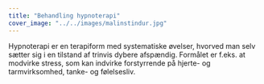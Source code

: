 ```yaml
---
title: "Behandling hypnoterapi"
cover_image: "../../images/malinstindur.jpg"
---
```


Hypnoterapi er en terapiform med systematiske øvelser, hvorved man selv sætter sig i en tilstand af trinvis dybere afspændig. Formålet er f.eks. at modvirke stress, som kan indvirke forstyrrende på hjerte- og tarmvirksomhed, tanke- og følelsesliv.
